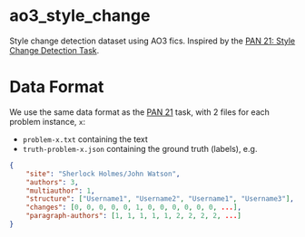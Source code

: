 # ao3_style_change
Style change detection dataset using AO3 fics. Inspired by the [PAN 21: Style Change Detection Task](https://pan.webis.de/clef21/pan21-web/style-change-detection.html).

# Data Format

We use the same data format as the [PAN 21](https://pan.webis.de/clef21/pan21-web/style-change-detection.html) task, with 2 files for each problem instance, `x`:
- `problem-x.txt` containing the text
- `truth-problem-x.json` containing the ground truth (labels), e.g.
```json
{
    "site": "Sherlock Holmes/John Watson",
    "authors": 3,
    "multiauthor": 1,
    "structure": ["Username1", "Username2", "Username1", "Username3"],
    "changes": [0, 0, 0, 0, 0, 1, 0, 0, 0, 0, 0, 0, ...],
    "paragraph-authors": [1, 1, 1, 1, 1, 2, 2, 2, 2, ...]
}
```
